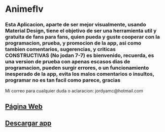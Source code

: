 # Animeflv 
<h3>Esta Aplicacion, aparte de ser mejor visualmente, usando Material Design, tiene el objetivo de ser una herramienta util y gratuita de fans para fans, quien pueda y guste cooperar con la programacion, prueba, y promocion de la app, asi como tambien comentarios, sugerencias, y criticas CONSTRUCTIVAS (No jodan 7-7) es bienvenido, recuerda, es una version de prueba con apenas escasos dias de programacion, pueden surgir errores, o un funcionamiento inesperado de la app, evita los malos comentarios o insultos, programar no es tan facil como parece, gracias</h3>
<p>Mi correo para cualquier duda o aclaracion: jordyamc@hotmail.com</p>
<p></p>
<p><a href="https://jordyamc.github.io/Animeflv/"><b><h2>Página Web</h2></b></a></p>
<p></p>
<p><a href="https://github.com/jordyamc/Animeflv/blob/master/app/app-release.apk?raw=true"><b><h2>Descargar app</h2></b></a></p>